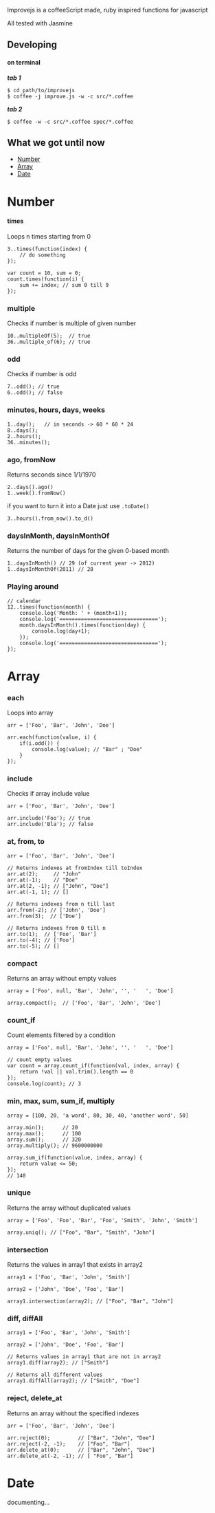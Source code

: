 Improvejs is a coffeeScript made, ruby inspired functions for javascript

All tested with Jasmine

## Developing

#### on terminal

**_tab 1_**

	$ cd path/to/improvejs
	$ coffee -j improve.js -w -c src/*.coffee

**_tab 2_**

	$ coffee -w -c src/*.coffee spec/*.coffee


## What we got until now

* [Number](https://github.com/rafbgarcia/improvejs/#number)
* [Array](https://github.com/rafbgarcia/improvejs/#array)
* [Date](https://github.com/rafbgarcia/improvejs/#array)


# Number

#### times

Loops n times starting from 0

	3..times(function(index) {
		// do something
	});

	var count = 10, sum = 0;
	count.times(function(i) {
		sum += index; // sum 0 till 9
	});

### multiple

Checks if number is multiple of given number

	10..multipleOf(5);  // true
	36..multiple_of(6); // true

### odd

Checks if number is odd

	7..odd(); // true
	6..odd(); // false

### minutes, hours, days, weeks

	1..day();   // in seconds -> 60 * 60 * 24
	8..days();
	2..hours();
	36..minutes();

### ago, fromNow

Returns seconds since 1/1/1970

	2..days().ago()
	1..week().fromNow()

if you want to turn it into a Date just use `.toDate()`

`3..hours().from_now().to_d()`


### daysInMonth, daysInMonthOf

Returns the number of days for the given 0-based month

	1..daysInMonth() // 29 (of current year -> 2012)
	1..daysInMonthOf(2011) // 28

### Playing around

	// calendar
    12..times(function(month) {
        console.log('Month: ' + (month+1));
        console.log('================================');
        month.daysInMonth().times(function(day) {
            console.log(day+1);
        });
        console.log('================================');
    });


# Array

### each

Loops into array

`arr = ['Foo', 'Bar', 'John', 'Doe']`

	arr.each(function(value, i) {
		if(i.odd()) {
			console.log(value); // "Bar" ; "Doe"
		}
	});

### include

Checks if array include value

`arr = ['Foo', 'Bar', 'John', 'Doe']`

	arr.include('Foo'); // true
	arr.include('Bla'); // false

### at, from, to

`arr = ['Foo', 'Bar', 'John', 'Doe']`

	// Returns indexes at fromIndex till toIndex
	arr.at(2);     // "John"
	arr.at(-1);    // "Doe"
	arr.at(2, -1); // ["John", "Doe"]
	arr.at(-1, 1); // []

 	// Returns indexes from n till last
	arr.from(-2); // ['John', 'Doe']
	arr.from(3);  // ['Doe']

	// Returns indexes from 0 till n
	arr.to(1);  // ['Foo', 'Bar']
	arr.to(-4); // ['Foo']
	arr.to(-5); // []


### compact

Returns an array without empty values

`array = ['Foo', null, 'Bar', 'John', '', '   ', 'Doe']`

	array.compact();  // ['Foo', 'Bar', 'John', 'Doe']

### count_if

Count elements filtered by a condition

`array = ['Foo', null, 'Bar', 'John', '', '   ', 'Doe']`

	// count empty values
	var count = array.count_if(function(val, index, array) {
		return !val || val.trim().length == 0
	});
	console.log(count); // 3


### min, max, sum, sum_if, multiply

`array = [100, 20, 'a word', 80, 30, 40, 'another word', 50]`

	array.min();      // 20
	array.max();      // 100
	array.sum();      // 320
	array.multiply(); // 9600000000

	array.sum_if(function(value, index, array) {
		return value <= 50;
	});
	// 140


### unique

Returns the array without duplicated values

`array = ['Foo', 'Foo', 'Bar', 'Foo', 'Smith', 'John', 'Smith']`

	array.uniq(); // ["Foo", "Bar", "Smith", "John"]


### intersection

Returns the values in array1 that exists in array2

`array1 = ['Foo', 'Bar', 'John', 'Smith']`

`array2 = ['John', 'Doe', 'Foo', 'Bar']`

	array1.intersection(array2); // ["Foo", "Bar", "John"]


### diff, diffAll

`array1 = ['Foo', 'Bar', 'John', 'Smith']`

`array2 = ['John', 'Doe', 'Foo', 'Bar']`

	// Returns values in array1 that are not in array2
	array1.diff(array2); // ["Smith"]

	// Returns all different values
	array1.diffAll(array2); // ["Smith", "Doe"]


### reject, delete_at

Returns an array without the specified indexes

`arr = ['Foo', 'Bar', 'John', 'Doe']`

	arr.reject(0); 		   // ["Bar", "John", "Doe"]
	arr.reject(-2, -1);    // ["Foo", "Bar"]
	arr.delete_at(0);	   // ["Bar", "John", "Doe"]
	arr.delete_at(-2, -1); // [ "Foo", "Bar"]



# Date

documenting...
